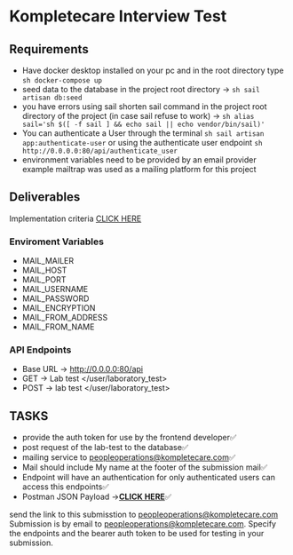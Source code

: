 # Kompletecare Interview Test

## Requirements

- Have docker desktop installed on your pc and in the root directory type ```sh docker-compose up```
- seed data to the database in the project root directory -> ```sh sail artisan db:seed```
- you have errors using sail shorten sail command in the project root directory of the project (in case sail refuse to work) -> ```sh alias sail='sh $([ -f sail ] && echo sail || echo vendor/bin/sail)'```
- You can authenticate a User through the terminal  ```sh sail artisan app:authenticate-user``` or using the authenticate user endpoint ```sh http://0.0.0.0:80/api/authenticate_user```
- environment variables need to be provided by an email provider example mailtrap was used as a mailing platform for this project

## Deliverables

Implementation criteria [CLICK HERE](/SEVENZ%20HEALTHCARE%20BACKEND%20DEVELOPER%20TEST.pdf)

### Enviroment Variables

- MAIL_MAILER
- MAIL_HOST
- MAIL_PORT
- MAIL_USERNAME
- MAIL_PASSWORD
- MAIL_ENCRYPTION
- MAIL_FROM_ADDRESS
- MAIL_FROM_NAME

### API Endpoints

- Base URL -> <http://0.0.0.0:80/api>
- GET -> Lab test </user/laboratory_test>
- POST -> lab test </user/laboratory_test>

## TASKS

- provide the auth token for use by the frontend developer✅
- post request of the lab-test to the database✅
- mailing service to <peopleoperations@kompletecare.com>✅
- Mail should include My name at the footer of the submission mail✅
- Endpoint will have an authentication for only authenticated users can access this endpoints✅
- Postman JSON Payload ->**[CLICK HERE](/payload.json)**✅

 send the link to this submisstion to <peopleoperations@kompletecare.com>
 Submission is by email to <peopleoperations@kompletecare.com>. 
 Specify the endpoints and the bearer auth token to be used for testing in your submission.


